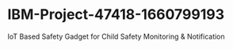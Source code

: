 # IBM-Project-47418-1660799193
IoT Based Safety Gadget for Child Safety Monitoring &amp; Notification
